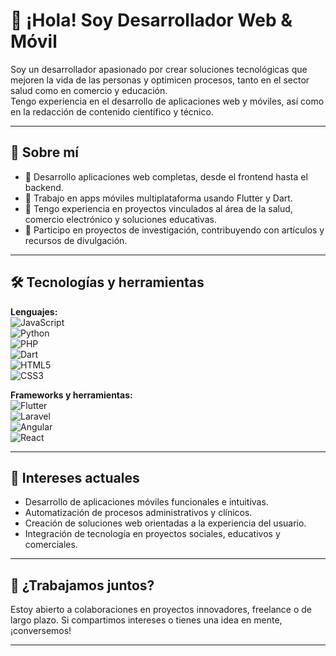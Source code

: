 # 👋 ¡Hola! Soy Desarrollador Web & Móvil

Soy un desarrollador apasionado por crear soluciones tecnológicas que mejoren la vida de las personas y optimicen procesos, tanto en el sector salud como en comercio y educación.  
Tengo experiencia en el desarrollo de aplicaciones web y móviles, así como en la redacción de contenido científico y técnico.

---

## 💼 Sobre mí

- 🧩 Desarrollo aplicaciones web completas, desde el frontend hasta el backend.
- 📱 Trabajo en apps móviles multiplataforma usando Flutter y Dart.
- 🧠 Tengo experiencia en proyectos vinculados al área de la salud, comercio electrónico y soluciones educativas.
- 📄 Participo en proyectos de investigación, contribuyendo con artículos y recursos de divulgación.

---

## 🛠 Tecnologías y herramientas

**Lenguajes:**  
![JavaScript](https://img.shields.io/badge/JavaScript-F7DF1E?style=flat&logo=javascript&logoColor=black)  
![Python](https://img.shields.io/badge/Python-3776AB?style=flat&logo=python&logoColor=white)  
![PHP](https://img.shields.io/badge/PHP-777BB4?style=flat&logo=php&logoColor=white)  
![Dart](https://img.shields.io/badge/Dart-0175C2?style=flat&logo=dart&logoColor=white)  
![HTML5](https://img.shields.io/badge/HTML5-E34F26?style=flat&logo=html5&logoColor=white)  
![CSS3](https://img.shields.io/badge/CSS3-1572B6?style=flat&logo=css3&logoColor=white)

**Frameworks y herramientas:**  
![Flutter](https://img.shields.io/badge/Flutter-02569B?style=flat&logo=flutter&logoColor=white)  
![Laravel](https://img.shields.io/badge/Laravel-F55247?style=flat&logo=laravel&logoColor=white)  
![Angular](https://img.shields.io/badge/Angular-DD0031?style=flat&logo=angular&logoColor=white)  
![React](https://img.shields.io/badge/React-20232A?style=flat&logo=react&logoColor=61DAFB)

---

## 🔎 Intereses actuales

- Desarrollo de aplicaciones móviles funcionales e intuitivas.
- Automatización de procesos administrativos y clínicos.
- Creación de soluciones web orientadas a la experiencia del usuario.
- Integración de tecnología en proyectos sociales, educativos y comerciales.

---

## 🤝 ¿Trabajamos juntos?

Estoy abierto a colaboraciones en proyectos innovadores, freelance o de largo plazo. Si compartimos intereses o tienes una idea en mente, ¡conversemos!

---
